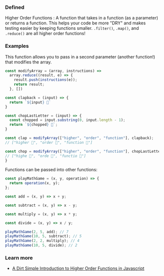 ### Defined

Higher Order Functions
: A function that takes in a function (as a parameter) or returns a function. This helps your code be more "DRY" and makes testing easier by keeping functions smaller. `.filter()`, `.map()`, and `.reduce()` are all higher order functions!

### Examples

This function allows you to pass in a second parameter (another function!) that modifies the array.

```js
const modifyArray = (array, instructions) =>
  array.reduce((result, e) => {
    result.push(instructions(e));
    return result;
  }, [])

const clapback = (input) => {
  return `${input} 👏`
}

const chopLastLetter = (input) => {
  const chopped = input.substring(0, input.length - 1);
  return `${chopped} 🔪`;
}

const clap = modifyArray(["higher", "order", "function"], clapback);
// ["higher 👏", "order 👏", "function 👏"]

const chop = modifyArray(["higher", "order", "function"], chopLastLetter);
// ["highe 🔪", "orde 🔪", "functio 🔪"]
}
```

Functions can be passed into other functions:

```js
const playMathGame = (x, y, operation) => {
  return operation(x, y);
};

const add = (x, y) => x + y;

const subtract = (x, y) => x - y;

const multiply = (x, y) => x * y;

const divide = (x, y) => x / y;

playMathGame(2, 5, add); // 7
playMathGame(10, 5, subtract); // 5
playMathGame(2, 2, multiply); // 4
playMathGame(10, 5, divide); // 2
```

### Learn more

- [A Dirt Simple Introduction to Higher Order Functions in Javascript](https://medium.com/humans-create-software/a-dirt-simple-introduction-to-higher-order-functions-in-javascript-b33bf9e19056)
